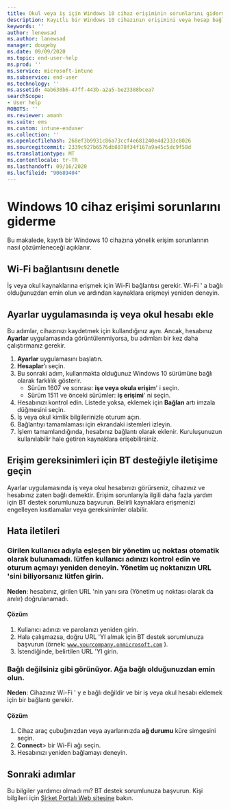 ```yaml
---
title: Okul veya iş için Windows 10 cihaz erişiminin sorunlarını giderme | Microsoft Intune
description: Kayıtlı bir Windows 10 cihazının erişimini veya hesap bağlantı sorunlarını çözün.
keywords: ''
author: lenewsad
ms.author: lanewsad
manager: dougeby
ms.date: 09/09/2020
ms.topic: end-user-help
ms.prod: ''
ms.service: microsoft-intune
ms.subservice: end-user
ms.technology: ''
ms.assetid: 4ab630b6-47ff-443b-a2a5-be23388bcea7
searchScope:
- User help
ROBOTS: ''
ms.reviewer: amanh
ms.suite: ems
ms.custom: intune-enduser
ms.collection: ''
ms.openlocfilehash: 268ef3b9931c86a73ccf4e681240e4d2333c8026
ms.sourcegitcommit: 2339c927b6576db8878f34f167a9a45c5dc9f58d
ms.translationtype: MT
ms.contentlocale: tr-TR
ms.lasthandoff: 09/16/2020
ms.locfileid: "90689404"
---
```

# <a name="troubleshoot-windows-10-device-access"></a>Windows 10 cihaz erişimi sorunlarını giderme
Bu makalede, kayıtlı bir Windows 10 cihazına yönelik erişim sorunlarının nasıl çözümleneceği açıklanır. 

## <a name="check-wi-fi-connection"></a>Wi-Fi bağlantısını denetle  

İş veya okul kaynaklarına erişmek için Wi-Fi bağlantısı gerekir. Wi-Fi ' a bağlı olduğunuzdan emin olun ve ardından kaynaklara erişmeyi yeniden deneyin.  

## <a name="add-work-or-school-account-in-settings-app"></a>Ayarlar uygulamasında iş veya okul hesabı ekle  
Bu adımlar, cihazınızı kaydetmek için kullandığınız aynı. Ancak, hesabınız **Ayarlar** uygulamasında görüntülenmiyorsa, bu adımları bir kez daha çalıştırmanız gerekir.  

1. **Ayarlar** uygulamasını başlatın. 
2. **Hesaplar**’ı seçin.
3. Bu sonraki adım, kullanmakta olduğunuz Windows 10 sürümüne bağlı olarak farklılık gösterir. 
    * Sürüm 1607 ve sonrası: **işe veya okula erişim**' i seçin.
    * Sürüm 1511 ve önceki sürümler: **iş erişimi**' ni seçin.  
4. Hesabınızı kontrol edin. Listede yoksa, eklemek için **Bağlan** artı imzala düğmesini seçin. 
5. İş veya okul kimlik bilgilerinizle oturum açın. 
6. Bağlantıyı tamamlaması için ekrandaki istemleri izleyin.  
7. İşlem tamamlandığında, hesabınız bağlantı olarak eklenir. Kuruluşunuzun kullanılabilir hale getiren kaynaklara erişebilirsiniz.   

## <a name="contact-it-support-for-access-requirements"></a>Erişim gereksinimleri için BT desteğiyle iletişime geçin  
Ayarlar uygulamasında iş veya okul hesabınızı görürseniz, cihazınız ve hesabınız zaten bağlı demektir. Erişim sorunlarıyla ilgili daha fazla yardım için BT destek sorumlunuza başvurun. Belirli kaynaklara erişmenizi engelleyen kısıtlamalar veya gereksinimler olabilir.  

## <a name="error-messages"></a>Hata iletileri  

### <a name="we-couldnt-auto-discover-a-management-endpoint-matching-the-username-entered-please-check-your-username-and-try-again-if-you-know-the-url-to-your-management-endpoint-please-enter-it"></a>Girilen kullanıcı adıyla eşleşen bir yönetim uç noktası otomatik olarak bulunamadı. lütfen kullanıcı adınızı kontrol edin ve oturum açmayı yeniden deneyin. Yönetim uç noktanızın URL 'sini biliyorsanız lütfen girin.

**Neden**: hesabınız, girilen URL 'nin yanı sıra (Yönetim uç noktası olarak da anılır) doğrulanamadı.  

#### <a name="resolution"></a>Çözüm
1. Kullanıcı adınızı ve parolanızı yeniden girin. 
2. Hala çalışmazsa, doğru URL 'YI almak için BT destek sorumlunuza başvurun (örnek: <code>www.yourcompany.onmicrosoft.com</code> ). 
3. İstendiğinde, belirtilen URL 'YI girin. 

### <a name="it-looks-like-youre-not-connected-make-sure-youre-connected-to-the-network"></a>Bağlı değilsiniz gibi görünüyor. Ağa bağlı olduğunuzdan emin olun.

**Neden**: Cihazınız Wi-Fi ' y e bağlı değildir ve bir iş veya okul hesabı eklemek için bir bağlantı gerekir.     

#### <a name="resolution"></a>Çözüm
1. Cihaz araç çubuğınızdan veya ayarlarınızda **ağ durumu** küre simgesini seçin.
2. **Connect**> bir Wi-Fi ağı seçin.  
3. Hesabınızı yeniden bağlamayı deneyin.  


## <a name="next-steps"></a>Sonraki adımlar  

Bu bilgiler yardımcı olmadı mı? BT destek sorumlunuza başvurun. Kişi bilgileri için [Şirket Portalı Web sitesine](https://go.microsoft.com/fwlink/?linkid=2010980) bakın.
